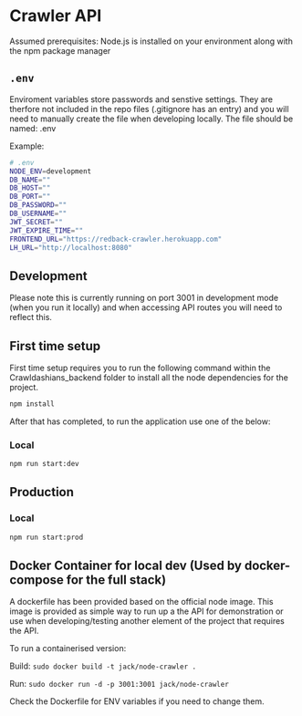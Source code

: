 # Crawler API 

Assumed prerequisites: Node.js is installed on your environment along with the npm package manager 

## `.env`

Enviroment variables store passwords and senstive settings. They are therfore not included in the repo files (.gitignore has an entry)
and you will need to manually create the file when developing locally. The file should be named: .env

Example:

```sh
# .env
NODE_ENV=development
DB_NAME=""
DB_HOST=""
DB_PORT=""
DB_PASSWORD=""
DB_USERNAME=""
JWT_SECRET=""
JWT_EXPIRE_TIME=""
FRONTEND_URL="https://redback-crawler.herokuapp.com"
LH_URL="http://localhost:8080"
```

## Development

Please note this is currently running on port 3001 in development mode (when you run it locally) and when accessing API routes you will need to reflect this.

## First time setup 

First time setup requires you to run the following command within the Crawldashians_backend folder to install all the node dependencies for the project. 

```sh
npm install 
```
 
After that has completed, to run the application use one of the below: 

### Local


```sh
npm run start:dev
```

## Production

### Local

```sh
npm run start:prod
```
## Docker Container for local dev (Used by docker-compose for the full stack)

A dockerfile has been provided based on the official node image. This image is provided as simple way to run up a the API for demonstration or use when
developing/testing another element of the project that requires the API.

To run a containerised version:

Build: `sudo docker build -t jack/node-crawler .`

Run: `sudo docker run -d -p 3001:3001 jack/node-crawler`

Check the Dockerfile for ENV variables if you need to change them.